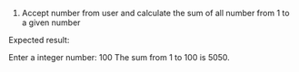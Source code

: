  1. Accept number from user and calculate the sum of all number from 1 to a given number

Expected result:

Enter a integer number: 100
The sum from 1 to 100 is 5050.